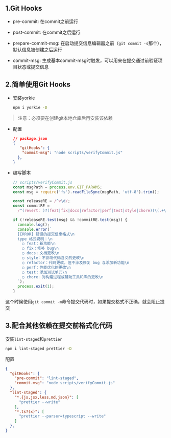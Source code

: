 ## 1.Git Hooks

- pre-commit: 在commit之前运行

- post-commit: 在commit之后运行

- prepare-commit-msg: 在启动提交信息编辑器之前（`git commit -s`那个），默认信息被创建之后运行

- commit-msg: 生成基本commit-msg时触发，可以用来在提交通过前验证项目状态或提交信息

## 2.简单使用Git Hooks

- 安装yorkie

  ```bash
  npm i yorkie -D
  ```

> 注意：必须要在创建git本地仓库后再安装该依赖

- 配置

  ```json
  // package.json
  {
     "gitHooks": {
      "commit-msg": "node scripts/verifyCommit.js"
    },
  }
  ```

- 编写脚本

  ```js
  // scripts/verifyCommit.js
  const msgPath = process.env.GIT_PARAMS;
  const msg = require('fs').readFileSync(msgPath, 'utf-8').trim();
  
  const releaseRE = /^v\d/;
  const commitRE =
    /^(revert: )?(feat|fix|docs|refactor|perf|test|style|chore)(\(.+\))?: .{1,50}/;
  
  if (!releaseRE.test(msg) && !commitRE.test(msg)) {
    console.log();
    console.error(`
    [ERROR] 错误的提交信息格式\n
    type 格式说明：\n
      ○ feat：新功能\n
      ○ fix：修补 bug\n
      ○ docs：文档更改\n
      ○ style：不影响代码含义的更改\n
      ○ refactor：代码更改，但不涉及修复 bug 与添加新功能\n
      ○ perf：性能优化的更改\n
      ○ test：添加测试单元\n
      ○ chore：对构建过程或辅助工具和库的更改\n
    `);
    process.exit(1);
  }
  ```

这个时候使用`git commit -m`命令提交代码时，如果提交格式不正确，就会阻止提交

## 3.配合其他依赖在提交前格式化代码

安装`lint-staged`和`prettier`

```bash
npm i lint-staged prettier -D
```

配置

```json
{
  "gitHooks": {
    "pre-commit": "lint-staged",
    "commit-msg": "node scripts/verifyCommit.js"
  },
  "lint-staged": {
    "*.{js,jsx,less,md,json}": [
      "prettier --write"
    ],
    "*.ts?(x)": [
      "prettier --parser=typescript --write"
    ]
  },
}
```

